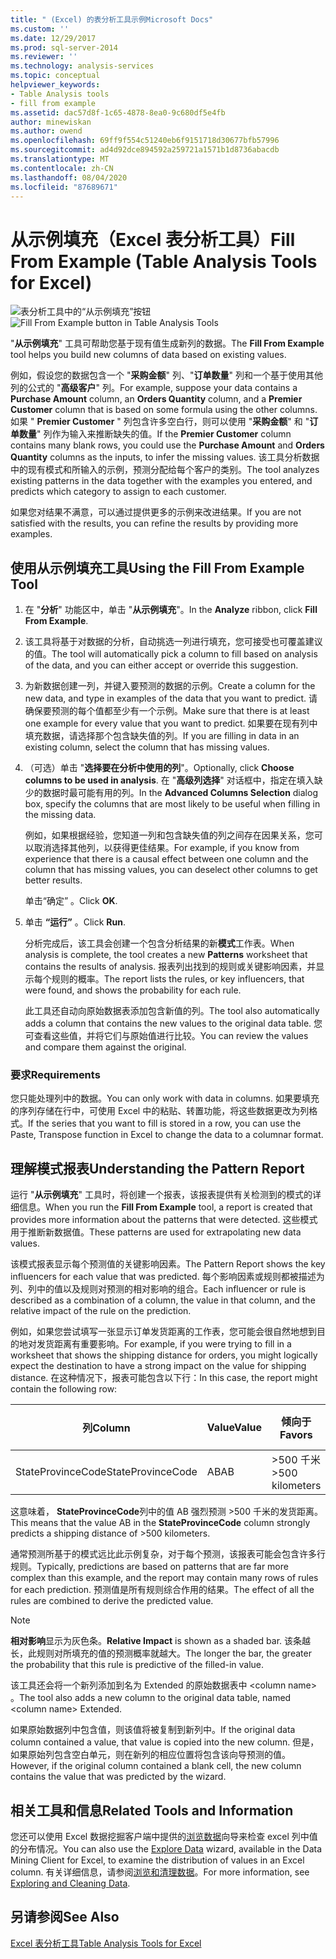 ```yaml
---
title: " (Excel) 的表分析工具示例Microsoft Docs"
ms.custom: ''
ms.date: 12/29/2017
ms.prod: sql-server-2014
ms.reviewer: ''
ms.technology: analysis-services
ms.topic: conceptual
helpviewer_keywords:
- Table Analysis tools
- fill from example
ms.assetid: dac57d8f-1c65-4878-8ea0-9c680df5e4fb
author: minewiskan
ms.author: owend
ms.openlocfilehash: 69ff9f554c51240eb6f9151718d30677bfb57996
ms.sourcegitcommit: ad4d92dce894592a259721a1571b1d8736abacdb
ms.translationtype: MT
ms.contentlocale: zh-CN
ms.lasthandoff: 08/04/2020
ms.locfileid: "87689671"
---
```

# <a name="fill-from-example-table-analysis-tools-for-excel"></a><span data-ttu-id="b8daf-102">从示例填充（Excel 表分析工具）</span><span class="sxs-lookup"><span data-stu-id="b8daf-102">Fill From Example (Table Analysis Tools for Excel)</span></span>
  <span data-ttu-id="b8daf-103">![表分析工具中的“从示例填充”按钮](media/tat-fillex.gif "表分析工具中的“从示例填充”按钮")</span><span class="sxs-lookup"><span data-stu-id="b8daf-103">![Fill From Example button in Table Analysis Tools](media/tat-fillex.gif "Fill From Example button in Table Analysis Tools")</span></span>  
  
 <span data-ttu-id="b8daf-104">"**从示例填充**" 工具可帮助您基于现有值生成新列的数据。</span><span class="sxs-lookup"><span data-stu-id="b8daf-104">The **Fill From Example** tool helps you build new columns of data based on existing values.</span></span>  
  
 <span data-ttu-id="b8daf-105">例如，假设您的数据包含一个 "**采购金额**" 列、"**订单数量**" 列和一个基于使用其他列的公式的 "**高级客户**" 列。</span><span class="sxs-lookup"><span data-stu-id="b8daf-105">For example, suppose your data contains a **Purchase Amount** column, an **Orders Quantity** column, and a **Premier Customer** column that is based on some formula using the other columns.</span></span> <span data-ttu-id="b8daf-106">如果 " **Premier Customer** " 列包含许多空白行，则可以使用 "**采购金额**" 和 "**订单数量**" 列作为输入来推断缺失的值。</span><span class="sxs-lookup"><span data-stu-id="b8daf-106">If the  **Premier Customer** column contains many blank rows, you could use the **Purchase Amount** and **Orders Quantity** columns as the inputs, to infer the missing values.</span></span> <span data-ttu-id="b8daf-107">该工具分析数据中的现有模式和所输入的示例，预测分配给每个客户的类别。</span><span class="sxs-lookup"><span data-stu-id="b8daf-107">The tool analyzes existing patterns in the data together with the examples you entered, and predicts which category to assign to each customer.</span></span>  
  
 <span data-ttu-id="b8daf-108">如果您对结果不满意，可以通过提供更多的示例来改进结果。</span><span class="sxs-lookup"><span data-stu-id="b8daf-108">If you are not satisfied with the results, you can refine the results by providing more examples.</span></span>  
  
## <a name="using-the-fill-from-example-tool"></a><span data-ttu-id="b8daf-109">使用从示例填充工具</span><span class="sxs-lookup"><span data-stu-id="b8daf-109">Using the Fill From Example Tool</span></span>  
  
1.  <span data-ttu-id="b8daf-110">在 "**分析**" 功能区中，单击 "**从示例填充**"。</span><span class="sxs-lookup"><span data-stu-id="b8daf-110">In the **Analyze** ribbon, click **Fill From Example**.</span></span>  
  
2.  <span data-ttu-id="b8daf-111">该工具将基于对数据的分析，自动挑选一列进行填充，您可接受也可覆盖建议的值。</span><span class="sxs-lookup"><span data-stu-id="b8daf-111">The tool will automatically pick a column to fill based on analysis of the data, and you can either accept or override this suggestion.</span></span>  
  
3.  <span data-ttu-id="b8daf-112">为新数据创建一列，并键入要预测的数据的示例。</span><span class="sxs-lookup"><span data-stu-id="b8daf-112">Create a column for the new data, and type in examples of the data that you want to predict.</span></span> <span data-ttu-id="b8daf-113">请确保要预测的每个值都至少有一个示例。</span><span class="sxs-lookup"><span data-stu-id="b8daf-113">Make sure that there is at least one example for every value that you want to predict.</span></span> <span data-ttu-id="b8daf-114">如果要在现有列中填充数据，请选择那个包含缺失值的列。</span><span class="sxs-lookup"><span data-stu-id="b8daf-114">If you are filling in data in an existing column, select the column that has missing values.</span></span>  
  
4.  <span data-ttu-id="b8daf-115">（可选）单击 "**选择要在分析中使用的列**"。</span><span class="sxs-lookup"><span data-stu-id="b8daf-115">Optionally, click **Choose columns to be used in analysis**.</span></span> <span data-ttu-id="b8daf-116">在 "**高级列选择**" 对话框中，指定在填入缺少的数据时最可能有用的列。</span><span class="sxs-lookup"><span data-stu-id="b8daf-116">In the **Advanced Columns Selection** dialog box, specify the columns that are most likely to be useful when filling in the missing data.</span></span>  
  
     <span data-ttu-id="b8daf-117">例如，如果根据经验，您知道一列和包含缺失值的列之间存在因果关系，您可以取消选择其他列，以获得更佳结果。</span><span class="sxs-lookup"><span data-stu-id="b8daf-117">For example, if you know from experience that there is a causal effect between one column and the column that has missing values, you can deselect other columns to get better results.</span></span>  
  
     <span data-ttu-id="b8daf-118">单击“确定”  。</span><span class="sxs-lookup"><span data-stu-id="b8daf-118">Click **OK**.</span></span>  
  
5.  <span data-ttu-id="b8daf-119">单击 **“运行”** 。</span><span class="sxs-lookup"><span data-stu-id="b8daf-119">Click **Run**.</span></span>  
  
     <span data-ttu-id="b8daf-120">分析完成后，该工具会创建一个包含分析结果的新**模式**工作表。</span><span class="sxs-lookup"><span data-stu-id="b8daf-120">When analysis is complete, the tool creates a new **Patterns** worksheet that contains the results of analysis.</span></span> <span data-ttu-id="b8daf-121">报表列出找到的规则或关键影响因素，并显示每个规则的概率。</span><span class="sxs-lookup"><span data-stu-id="b8daf-121">The report lists the rules, or key influencers, that were found, and shows the probability for each rule.</span></span>  
  
     <span data-ttu-id="b8daf-122">此工具还自动向原始数据表添加包含新值的列。</span><span class="sxs-lookup"><span data-stu-id="b8daf-122">The tool also automatically adds a column that contains the new values to the original data table.</span></span> <span data-ttu-id="b8daf-123">您可查看这些值，并将它们与原始值进行比较。</span><span class="sxs-lookup"><span data-stu-id="b8daf-123">You can review the values and compare them against the original.</span></span>  
  
### <a name="requirements"></a><span data-ttu-id="b8daf-124">要求</span><span class="sxs-lookup"><span data-stu-id="b8daf-124">Requirements</span></span>  
 <span data-ttu-id="b8daf-125">您只能处理列中的数据。</span><span class="sxs-lookup"><span data-stu-id="b8daf-125">You can only work with data in columns.</span></span> <span data-ttu-id="b8daf-126">如果要填充的序列存储在行中，可使用 Excel 中的粘贴、转置功能，将这些数据更改为列格式。</span><span class="sxs-lookup"><span data-stu-id="b8daf-126">If the series that you want to fill is stored in a row, you can use the Paste, Transpose function in Excel to change the data to a columnar format.</span></span>  
  
## <a name="understanding-the-pattern-report"></a><span data-ttu-id="b8daf-127">理解模式报表</span><span class="sxs-lookup"><span data-stu-id="b8daf-127">Understanding the Pattern Report</span></span>  
 <span data-ttu-id="b8daf-128">运行 "**从示例填充**" 工具时，将创建一个报表，该报表提供有关检测到的模式的详细信息。</span><span class="sxs-lookup"><span data-stu-id="b8daf-128">When you run the **Fill From Example** tool, a report is created that provides more information about the patterns that were detected.</span></span> <span data-ttu-id="b8daf-129">这些模式用于推断新数据值。</span><span class="sxs-lookup"><span data-stu-id="b8daf-129">These patterns are used for extrapolating new data values.</span></span>  
  
 <span data-ttu-id="b8daf-130">该模式报表显示每个预测值的关键影响因素。</span><span class="sxs-lookup"><span data-stu-id="b8daf-130">The Pattern Report shows the key influencers for each value that was predicted.</span></span> <span data-ttu-id="b8daf-131">每个影响因素或规则都被描述为列、列中的值以及规则对预测的相对影响的组合。</span><span class="sxs-lookup"><span data-stu-id="b8daf-131">Each influencer or rule is described as a combination of a column, the value in that column, and the relative impact of the rule on the prediction.</span></span>  
  
 <span data-ttu-id="b8daf-132">例如，如果您尝试填写一张显示订单发货距离的工作表，您可能会很自然地想到目的地对发货距离有重要影响。</span><span class="sxs-lookup"><span data-stu-id="b8daf-132">For example, if you were trying to fill in a worksheet that shows the shipping distance for orders, you might logically expect the destination to have a strong impact on the value for shipping distance.</span></span> <span data-ttu-id="b8daf-133">在这种情况下，报表可能包含以下行：</span><span class="sxs-lookup"><span data-stu-id="b8daf-133">In this case, the report might contain the following row:</span></span>  
  
|<span data-ttu-id="b8daf-134">列</span><span class="sxs-lookup"><span data-stu-id="b8daf-134">Column</span></span>|<span data-ttu-id="b8daf-135">Value</span><span class="sxs-lookup"><span data-stu-id="b8daf-135">Value</span></span>|<span data-ttu-id="b8daf-136">倾向于</span><span class="sxs-lookup"><span data-stu-id="b8daf-136">Favors</span></span>|<span data-ttu-id="b8daf-137">相对影响</span><span class="sxs-lookup"><span data-stu-id="b8daf-137">Relative Impact</span></span>|  
|------------|-----------|------------|---------------------|  
|<span data-ttu-id="b8daf-138">StateProvinceCode</span><span class="sxs-lookup"><span data-stu-id="b8daf-138">StateProvinceCode</span></span>|<span data-ttu-id="b8daf-139">AB</span><span class="sxs-lookup"><span data-stu-id="b8daf-139">AB</span></span>|<span data-ttu-id="b8daf-140">>500 千米</span><span class="sxs-lookup"><span data-stu-id="b8daf-140">>500 kilometers</span></span>|<span data-ttu-id="b8daf-141">80%</span><span class="sxs-lookup"><span data-stu-id="b8daf-141">80%</span></span>|  
  
 <span data-ttu-id="b8daf-142">这意味着， **StateProvinceCode**列中的值 AB 强烈预测 >500 千米的发货距离。</span><span class="sxs-lookup"><span data-stu-id="b8daf-142">This means that the value AB in the **StateProvinceCode** column strongly predicts a shipping distance of >500 kilometers.</span></span>  
  
 <span data-ttu-id="b8daf-143">通常预测所基于的模式远比此示例复杂，对于每个预测，该报表可能会包含许多行规则。</span><span class="sxs-lookup"><span data-stu-id="b8daf-143">Typically, predictions are based on patterns that are far more complex than this example, and the report may contain many rows of rules for each prediction.</span></span> <span data-ttu-id="b8daf-144">预测值是所有规则综合作用的结果。</span><span class="sxs-lookup"><span data-stu-id="b8daf-144">The effect of all the rules are combined to derive the predicted value.</span></span>  
  
> [!NOTE]  
>  <span data-ttu-id="b8daf-145">**相对影响**显示为灰色条。</span><span class="sxs-lookup"><span data-stu-id="b8daf-145">**Relative Impact** is shown as a shaded bar.</span></span> <span data-ttu-id="b8daf-146">该条越长，此规则对所填充的值的预测概率就越大。</span><span class="sxs-lookup"><span data-stu-id="b8daf-146">The longer the bar, the greater the probability that this rule is predictive of the filled-in value.</span></span>  
  
 <span data-ttu-id="b8daf-147">该工具还会将一个新列添加到名为 Extended 的原始数据表中 \<column name> 。</span><span class="sxs-lookup"><span data-stu-id="b8daf-147">The tool also adds a new column to the original data table, named \<column name> Extended.</span></span>  
  
 <span data-ttu-id="b8daf-148">如果原始数据列中包含值，则该值将被复制到新列中。</span><span class="sxs-lookup"><span data-stu-id="b8daf-148">If the original data column contained a value, that value is copied into the new column.</span></span> <span data-ttu-id="b8daf-149">但是，如果原始列包含空白单元，则在新列的相应位置将包含该向导预测的值。</span><span class="sxs-lookup"><span data-stu-id="b8daf-149">However, if the original column contained a blank cell, the new column contains the value that was predicted by the wizard.</span></span>  
  
## <a name="related-tools-and-information"></a><span data-ttu-id="b8daf-150">相关工具和信息</span><span class="sxs-lookup"><span data-stu-id="b8daf-150">Related Tools and Information</span></span>  
 <span data-ttu-id="b8daf-151">您还可以使用 Excel 数据挖掘客户端中提供的[浏览数据](explore-data-sql-server-data-mining-add-ins.md)向导来检查 excel 列中值的分布情况。</span><span class="sxs-lookup"><span data-stu-id="b8daf-151">You can also use the [Explore Data](explore-data-sql-server-data-mining-add-ins.md) wizard, available in the Data Mining Client for Excel, to examine the distribution of values in an Excel column.</span></span> <span data-ttu-id="b8daf-152">有关详细信息，请参阅[浏览和清理数据](exploring-and-cleaning-data.md)。</span><span class="sxs-lookup"><span data-stu-id="b8daf-152">For more information, see [Exploring and Cleaning Data](exploring-and-cleaning-data.md).</span></span>  
  
## <a name="see-also"></a><span data-ttu-id="b8daf-153">另请参阅</span><span class="sxs-lookup"><span data-stu-id="b8daf-153">See Also</span></span>  
 [<span data-ttu-id="b8daf-154">Excel 表分析工具</span><span class="sxs-lookup"><span data-stu-id="b8daf-154">Table Analysis Tools for Excel</span></span>](table-analysis-tools-for-excel.md)  
  
  
